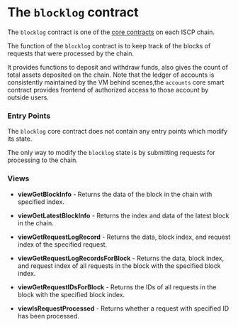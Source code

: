 # The `blocklog` contract

The `blocklog` contract is one of the [core contracts](coresc.md) on each ISCP
chain.

The function of the `blocklog` contract is to keep track of the blocks of
requests that were processed by the chain.

It provides functions to deposit and withdraw funds, also gives the count of
total assets deposited on the chain. Note that the ledger of accounts is
consistently maintained by the VM behind scenes,the `accounts`
core smart contract provides frontend of authorized access to those account by
outside users.

### Entry Points

The `blocklog` core contract does not contain any entry points which modify its
state.

The only way to modify the `blocklog` state is by submitting requests for
processing to the chain.

### Views

* **viewGetBlockInfo** - Returns the data of the block in the chain with
  specified index.

* **viewGetLatestBlockInfo** - Returns the index and data of the latest block in
  the chain.

* **viewGetRequestLogRecord** - Returns the data, block index, and request index
  of the specified request.

* **viewGetRequestLogRecordsForBlock** - Returns the data, block index, and
  request index of all requests in the block with the specified block index.

* **viewGetRequestIDsForBlock** - Returns the IDs of all requests in the block
  with the specified block index.

* **viewIsRequestProcessed** - Returns whether a request with specified ID has
  been processed.

